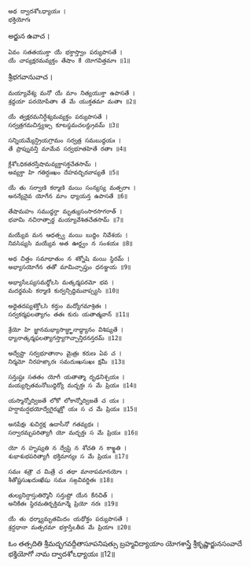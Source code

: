 	అథ ద్వాదశోఽధ్యాయః ।
	భక్తియోగః

అర్జున ఉవాచ ।

	ఏవం సతతయుక్తా యే భక్తాస్త్వాం పర్యుపాసతే ।
	యే చాప్యక్షరమవ్యక్తం తేషాం కే యోగవిత్తమాః ॥1॥

శ్రీభగవానువాచ ।

	మయ్యావేశ్య మనో యే మాం నిత్యయుక్తా ఉపాసతే ।
	శ్రద్ధయా పరయోపేతాః తే మే యుక్తతమా మతాః ॥2॥

	యే త్వక్షరమనిర్దేశ్యమవ్యక్తం పర్యుపాసతే ।
	సర్వత్రగమచిన్త్యఞ్చ కూటస్థమచలన్ధ్రువమ్ ॥3॥

	సన్నియమ్యేన్ద్రియగ్రామం సర్వత్ర సమబుద్ధయః ।
	తే ప్రాప్నువన్తి మామేవ సర్వభూతహితే రతాః ॥4॥

	క్లేశోఽధికతరస్తేషామవ్యక్తాసక్తచేతసామ్ ।
	అవ్యక్తా హి గతిర్దుఃఖం దేహవద్భిరవాప్యతే ॥5॥

	యే తు సర్వాణి కర్మాణి మయి సంన్యస్య మత్పరాః ।
	అనన్యేనైవ యోగేన మాం ధ్యాయన్త ఉపాసతే ॥6॥

	తేషామహం సముద్ధర్తా మృత్యుసంసారసాగరాత్ ।
	భవామి నచిరాత్పార్థ మయ్యావేశితచేతసామ్ ॥7॥

	మయ్యేవ మన ఆధత్స్వ మయి బుద్ధిం నివేశయ ।
	నివసిష్యసి మయ్యేవ అత ఊర్ధ్వం న సంశయః ॥8॥

	అథ చిత్తం సమాధాతుం న శక్నోషి మయి స్థిరమ్ ।
	అభ్యాసయోగేన తతో మామిచ్ఛాప్తుం ధనఞ్జయ ॥9॥

	అభ్యాసేఽప్యసమర్థోఽసి మత్కర్మపరమో భవ ।
	మదర్థమపి కర్మాణి కుర్వన్సిద్ధిమవాప్స్యసి ॥10॥

	అథైతదప్యశక్తోఽసి కర్తుం మద్యోగమాశ్రితః ।
	సర్వకర్మఫలత్యాగం తతః కురు యతాత్మవాన్ ॥11॥

	శ్రేయో హి జ్ఞానమభ్యాసాజ్జ్ఞానాద్ధ్యానం విశిష్యతే ।
	ధ్యానాత్కర్మఫలత్యాగస్త్యాగాచ్ఛాన్తిరనన్తరమ్ ॥12॥

	అద్వేష్టా సర్వభూతానాం మైత్రః కరుణ ఏవ చ ।
	నిర్మమో నిరహఙ్కారః సమదుఃఖసుఖః క్షమీ ॥13॥

	సన్తుష్టః సతతం యోగీ యతాత్మా దృఢనిశ్చయః ।
	మయ్యర్పితమనోబుద్ధిర్యో మద్భక్తః స మే ప్రియః ॥14॥

	యస్మాన్నోద్విజతే లోకో లోకాన్నోద్విజతే చ యః ।
	హర్షామర్షభయోద్వేగైర్ముక్తో యః స చ మే ప్రియః ॥15॥

	అనపేక్షః శుచిర్దక్ష ఉదాసీనో గతవ్యథః ।
	సర్వారమ్భపరిత్యాగీ యో మద్భక్తః స మే ప్రియః ॥16॥

	యో న హృష్యతి న ద్వేష్టి న శోచతి న కాఙ్క్షతి ।
	శుభాశుభపరిత్యాగీ భక్తిమాన్యః స మే ప్రియః ॥17॥

	సమః శత్రౌ చ మిత్రే చ తథా మానాపమానయోః ।
	శీతోష్ణసుఖదుఃఖేషు సమః సఙ్గవివర్జితః ॥18॥

	తుల్యనిన్దాస్తుతిర్మౌనీ సన్తుష్టో యేన కేనచిత్ ।
	అనికేతః స్థిరమతిర్భక్తిమాన్మే ప్రియో నరః ॥19॥

	యే తు ధర్మ్యామృతమిదం యథోక్తం పర్యుపాసతే ।
	శ్రద్దధానా మత్పరమా భక్తాస్తేఽతీవ మే ప్రియాః ॥20॥


ఓం తత్సదితి శ్రీమద్భగవద్గీతాసూపనిషత్సు
బ్రహ్మవిద్యాయాం యోగశాస్త్రే శ్రీకృష్ణార్జునసంవాదే
భక్తియోగో నామ ద్వాదశోఽధ్యాయః ॥12॥